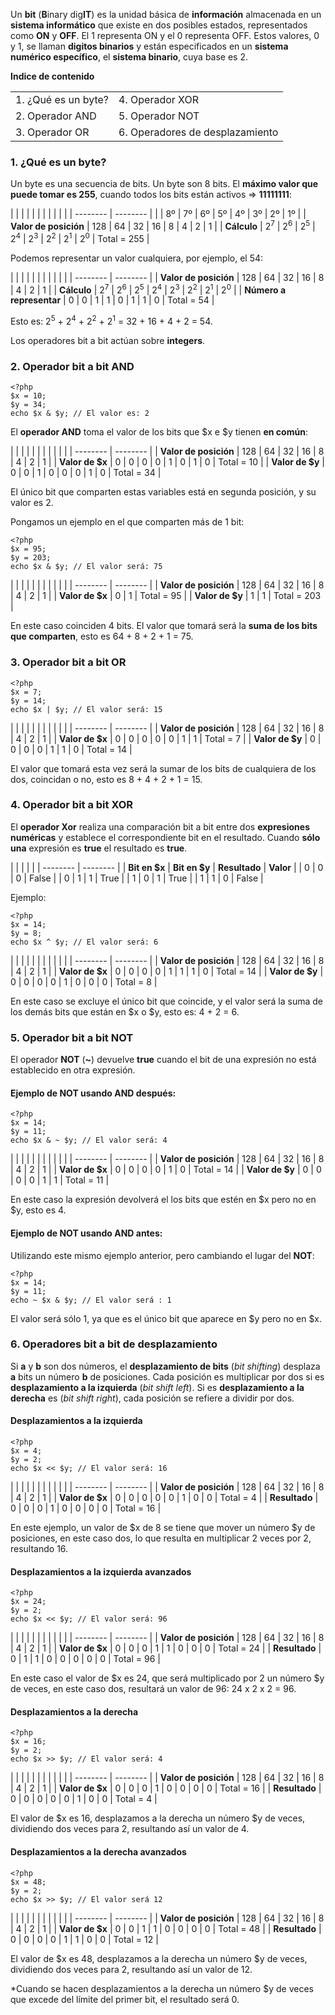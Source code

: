 Un **bit** (**B**inary dig**IT**) es la unidad básica de **información** almacenada en un **sistema informático** que existe en dos posibles estados, representados como **ON** y **OFF**. El 1 representa ON y el 0 representa OFF. Estos valores, 0 y 1, se llaman **digitos binarios** y están especificados en un **sistema numérico específico**, el **sistema binario**, cuya base es 2.

**Indice de contenido**

| | |
| -------- | -------- |
| 1. ¿Qué es un byte? | 4. Operador XOR |
| 2. Operador AND | 5. Operador NOT |
| 3. Operador OR | 6. Operadores de desplazamiento |

### 1. ¿Qué es un byte?

Un byte es una secuencia de bits. Un byte son 8 bits. El **máximo valor que puede tomar es 255**, cuando todos los bits están activos => **11111111**:

| | | | | | | | | | |
| -------- | -------- |
| | 8º | 7º | 6º | 5º | 4º | 3º | 2º | 1º |
| **Valor de posición** | 128 | 64 | 32 | 16 | 8 | 4 | 2 | 1 |
| **Cálculo** | 2<sup>7</sup> | 2<sup>6</sup> | 2<sup>5</sup> | 2<sup>4</sup> | 2<sup>3</sup> | 2<sup>2</sup> | 2<sup>1</sup> | 2<sup>0</sup> | Total = 255 |

Podemos representar un valor cualquiera, por ejemplo, el 54:

| | | | | | | | | | |
| -------- | -------- |
| **Valor de posición** | 128 | 64 | 32 | 16 | 8 | 4 | 2 | 1 |
| **Cálculo** | 2<sup>7</sup> | 2<sup>6</sup> | 2<sup>5</sup> | 2<sup>4</sup> | 2<sup>3</sup> | 2<sup>2</sup> | 2<sup>1</sup> | 2<sup>0</sup> |
| **Número a representar** | 0 | 0 | 1 | 1 | 0 | 1 | 1 | 0 | Total = 54 |


Esto es: 2<sup>5</sup> + 2<sup>4</sup> + 2<sup>2</sup> + 2<sup>1</sup> = 32 + 16 + 4 + 2 = 54.

Los operadores bit a bit actúan sobre **integers**.

### 2. Operador bit a bit AND

```
<?php
$x = 10;
$y = 34;
echo $x & $y; // El valor es: 2
```

El **operador AND** toma el valor de los bits que $x e $y tienen **en común**:

| | | | | | | | | | |
| -------- | -------- |
| **Valor de posición** | 128 | 64 | 32 | 16 | 8 | 4 | 2 | 1 |
| **Valor de $x** | 0 | 0 | 0 | 0 | 1 | 0 | 1 | 0 | Total = 10 |
| **Valor de $y** | 0 | 0 | 1 | 0 | 0 | 0 | 1 | 0 | Total = 34 |

El único bit que comparten estas variables está en segunda posición, y su valor es 2.

Pongamos un ejemplo en el que comparten más de 1 bit:

```
<?php
$x = 95;
$y = 203;
echo $x & $y; // El valor será: 75
```

| | | | | | | | | | |
| -------- | -------- |
| **Valor de posición** | 128 | 64 | 32 | 16 | 8 | 4 | 2 | 1 |
| **Valor de $x** | 0 | 1 | Total = 95 |
| **Valor de $y** | 1 | 1 | Total = 203 |

En este caso coinciden 4 bits. El valor que tomará será la **suma de los bits que comparten**, esto es 64 + 8 + 2 + 1 = 75.

### 3. Operador bit a bit OR

```
<?php
$x = 7;
$y = 14;
echo $x | $y; // El valor será: 15
```

| | | | | | | | | | |
| -------- | -------- |
| **Valor de posición** | 128 | 64 | 32 | 16 | 8 | 4 | 2 | 1 |
| **Valor de $x** | 0 | 0 | 0 | 0 | 0 | 1 | 1 | Total = 7 |
| **Valor de $y** | 0 | 0 | 0 | 0 | 1 | 1 | 0 | Total = 14 |

El valor que tomará esta vez será la sumar de los bits de cualquiera de los dos, coincidan o no, esto es 8 + 4 + 2 + 1 = 15.

### 4. Operador bit a bit XOR

El **operador Xor** realiza una comparación bit a bit entre dos **expresiones numéricas** y establece el correspondiente bit en el resultado. Cuando **sólo una** expresión es **true** el resultado es **true**.

| | | | |
| -------- | -------- |
| **Bit en $x** | **Bit en $y** | **Resultado** | **Valor** |
| 0 | 0 | 0 | False |
| 0 | 1 | 1 | True |
| 1 | 0 | 1 | True |
| 1 | 1 | 0 | False |

Ejemplo:

```
<?php
$x = 14;
$y = 8;
echo $x ^ $y; // El valor será: 6
```

| | | | | | | | | | |
| -------- | -------- |
| **Valor de posición** | 128 | 64 | 32 | 16 | 8 | 4 | 2 | 1 |
| **Valor de $x** | 0 | 0 | 0 | 0 | 1 | 1 | 1 | 0 | Total = 14 |
| **Valor de $y** | 0 | 0 | 0 | 0 | 1 | 0 | 0 | 0 | Total = 8 |

En este caso se excluye el único bit que coincide, y el valor será la suma de los demás bits que están en $x o $y, esto es: 4 + 2 = 6.

### 5. Operador bit a bit NOT

El operador **NOT** (**~**) devuelve **true** cuando el bit de una expresión no está establecido en otra expresión.

#### Ejemplo de **NOT usando AND después**:

```
<?php
$x = 14;
$y = 11;
echo $x & ~ $y; // El valor será: 4
```

| | | | | | | | | | |
| -------- | -------- |
| **Valor de posición** | 128 | 64 | 32 | 16 | 8 | 4 | 2 | 1 |
| **Valor de $x** | 0 | 0 | 0 | 0 | 1 | 0 | Total = 14 |
| **Valor de $y** | 0 | 0 | 0 | 0 | 1 | 1 | Total = 11 |

En este caso la expresión devolverá el los bits que estén en $x pero no en $y, esto es 4.

#### Ejemplo de **NOT usando AND antes**:

Utilizando este mismo ejemplo anterior, pero cambiando el lugar del **NOT**:

```
<?php
$x = 14;
$y = 11;
echo ~ $x & $y; // El valor será : 1
```

El valor será sólo 1, ya que es el único bit que aparece en $y pero no en $x.

### 6. Operadores bit a bit de desplazamiento

Si **a** y **b** son dos números, el **desplazamiento de bits** (_bit shifting_) desplaza **a** bits un número **b** de posiciones. Cada posición es multiplicar por dos si es **desplazamiento a la izquierda** (_bit shift left_). Si es **desplazamiento a la derecha** es (_bit shift right_), cada posición se refiere a dividir por dos.

#### **Desplazamientos a la izquierda**

```
<?php
$x = 4;
$y = 2;
echo $x << $y; // El valor será: 16
```

| | | | | | | | | | |
| -------- | -------- |
| **Valor de posición** | 128 | 64 | 32 | 16 | 8 | 4 | 2 | 1 |
| **Valor de $x** | 0 | 0 | 0 | 0 | 0 | 1 | 0 | 0 | Total = 4 |
| **Resultado** | 0 | 0 | 0 | 1 | 0 | 0 | 0 | 0 | Total = 16 |

En este ejemplo, un valor de $x de 8 se tiene que mover un número $y de posiciones, en este caso dos, lo que resulta en multiplicar 2 veces por 2, resultando 16.

#### **Desplazamientos a la izquierda avanzados**

```
<?php
$x = 24;
$y = 2;
echo $x << $y; // El valor será: 96
```

| | | | | | | | | | |
| -------- | -------- |
| **Valor de posición** | 128 | 64 | 32 | 16 | 8 | 4 | 2 | 1 |
| **Valor de $x** | 0 | 0 | 0 | 1 | 1 | 0 | 0 | 0 | Total = 24 |
| **Resultado** | 0 | 1 | 1 | 0 | 0 | 0 | 0 | 0 | Total = 96 |

En este caso el valor de $x es 24, que será multiplicado por 2 un número $y de veces, en este caso dos, resultará un valor de 96: 24 x 2 x 2 = 96.

#### **Desplazamientos a la derecha**

```
<?php
$x = 16;
$y = 2;
echo $x >> $y; // El valor será: 4
```

| | | | | | | | | | |
| -------- | -------- |
| **Valor de posición** | 128 | 64 | 32 | 16 | 8 | 4 | 2 | 1 |
| **Valor de $x** | 0 | 0 | 0 | 1 | 0 | 0 | 0 | 0 | Total = 16 |
| **Resultado** | 0 | 0 | 0 | 0 | 0 | 1 | 0 | 0 | Total = 4 |

El valor de $x es 16, desplazamos a la derecha un número $y de veces, dividiendo dos veces para 2, resultando así un valor de 4. 

#### **Desplazamientos a la derecha avanzados**

```
<?php
$x = 48;
$y = 2;
echo $x >> $y; // El valor será 12
```

| | | | | | | | | | |
| -------- | -------- |
| **Valor de posición** | 128 | 64 | 32 | 16 | 8 | 4 | 2 | 1 |
| **Valor de $x** | 0 | 0 | 1 | 1 | 0 | 0 | 0 | 0 | Total = 48 |
| **Resultado** | 0 | 0 | 0 | 0 | 1 | 1 | 0 | 0 | Total = 12 |

El valor de $x es 48, desplazamos a la derecha un número $y de veces, dividiendo dos veces para 2, resultando así un valor de 12.

*Cuando se hacen desplazamientos a la derecha un número $y de veces que excede del límite del primer bit, el resultado será 0.
